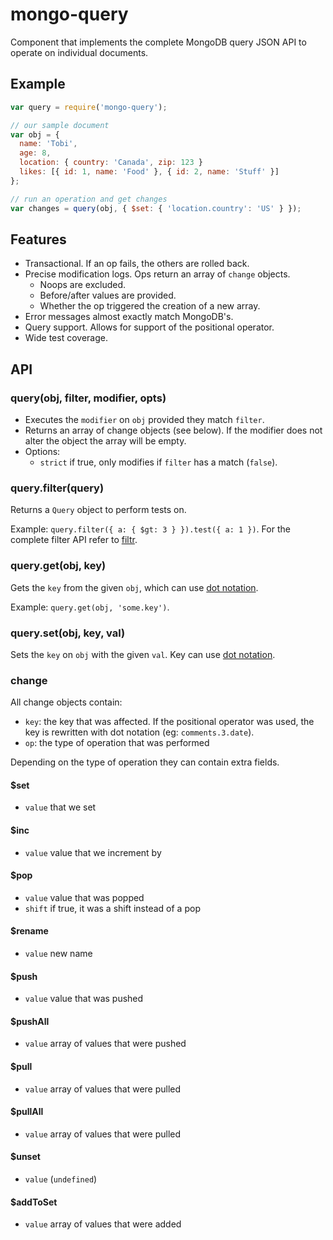 
# mongo-query

Component that implements the complete MongoDB query JSON API to operate
on individual documents.

## Example

```js
var query = require('mongo-query');

// our sample document
var obj = {
  name: 'Tobi',
  age: 8,
  location: { country: 'Canada', zip: 123 }
  likes: [{ id: 1, name: 'Food' }, { id: 2, name: 'Stuff' }]
};

// run an operation and get changes
var changes = query(obj, { $set: { 'location.country': 'US' } });
```

## Features

- Transactional. If an op fails, the others are rolled back.
- Precise modification logs. Ops return an array of `change` objects.
  - Noops are excluded.
  - Before/after values are provided.
  - Whether the op triggered the creation of a new array.
- Error messages almost exactly match MongoDB's.
- Query support. Allows for support of the positional operator.
- Wide test coverage.

## API

### query(obj, filter, modifier, opts)

  - Executes the `modifier` on `obj` provided they match `filter`.
  - Returns an array of change objects (see below). If the modifier does
  not alter the object the array will be empty.
  - Options:
    - `strict` if true, only modifies if `filter` has a match (`false`).

### query.filter(query)

  Returns a `Query` object to perform tests on.

  Example: `query.filter({ a: { $gt: 3 } }).test({ a: 1 })`. For the
  complete filter API refer to
  [filtr](https://github.com/logicalparadox/filtr/).

### query.get(obj, key)

  Gets the `key` from the given `obj`, which can use [dot
  notation](http://www.mongodb.org/display/DOCS/Dot+Notation+(Reaching+into+Objects)).

  Example: `query.get(obj, 'some.key')`.

### query.set(obj, key, val)

  Sets the `key` on `obj` with the given `val`. Key can use [dot
  notation](http://www.mongodb.org/display/DOCS/Dot+Notation+(Reaching+into+Objects)).

### change

  All change objects contain:
  - `key`: the key that was affected. If the positional operator was used,
    the key is rewritten with dot notation (eg: `comments.3.date`).
  - `op`: the type of operation that was performed

  Depending on the type of operation they can contain extra fields.

#### $set

  - `value` that we set

#### $inc

  - `value` value that we increment by

#### $pop

  - `value` value that was popped
  - `shift` if true, it was a shift instead of a pop

#### $rename

  - `value` new name

#### $push

  - `value` value that was pushed

#### $pushAll

  - `value` array of values that were pushed

#### $pull

  - `value` array of values that were pulled

#### $pullAll

  - `value` array of values that were pulled

#### $unset

  - `value` (`undefined`)

#### $addToSet

  - `value` array of values that were added
